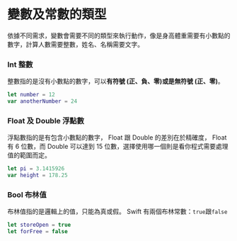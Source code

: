 # 變數及常數的類型

依據不同需求，變數會需要不同的類型來執行動作，像是身高體重需要有小數點的數字，計算人數需要整數，姓名、名稱需要文字。

### Int 整數

整數指的是沒有小數點的數字，可以**有符號 (正、負、零)**或是**無符號 (正、零)**。

```swift
let number = 12
var anotherNumber = 24

```

### Float 及 Double 浮點數

浮點數指的是有包含小數點的數字， Float 跟 Double 的差別在於精確度， Float 有 6 位數，而 Double 可以達到 15 位數，選擇使用哪一個則是看你程式需要處理值的範圍而定。

```swift
let pi = 3.1415926
var height = 178.25

```

### Bool 布林值

布林值指的是邏輯上的值，只能為真或假。 Swift 有兩個布林常數：`true`跟`false`

```swift
let storeOpen = true
let forFree = false

```